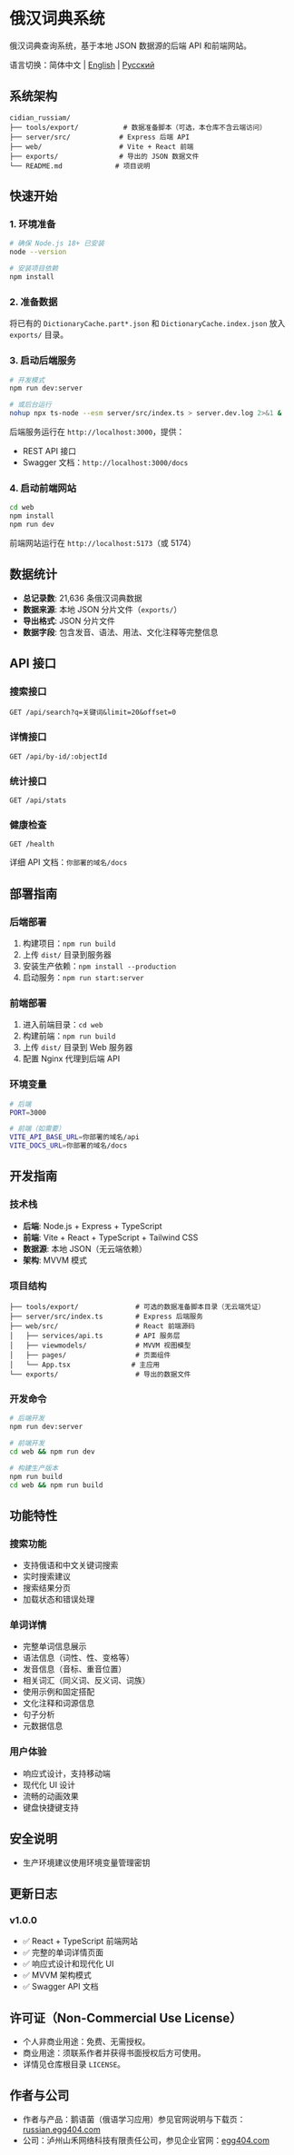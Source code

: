 # 俄汉词典系统

俄汉词典查询系统，基于本地 JSON 数据源的后端 API 和前端网站。

语言切换：简体中文 | [English](./README.en.md) | [Русский](./README.ru.md)

## 系统架构

```
cidian_russiam/
├── tools/export/           # 数据准备脚本（可选，本仓库不含云端访问）
├── server/src/            # Express 后端 API
├── web/                   # Vite + React 前端
├── exports/               # 导出的 JSON 数据文件
└── README.md             # 项目说明
```

## 快速开始

### 1. 环境准备
```bash
# 确保 Node.js 18+ 已安装
node --version

# 安装项目依赖
npm install
```

### 2. 准备数据
将已有的 `DictionaryCache.part*.json` 和 `DictionaryCache.index.json` 放入 `exports/` 目录。


### 3. 启动后端服务
```bash
# 开发模式
npm run dev:server

# 或后台运行
nohup npx ts-node --esm server/src/index.ts > server.dev.log 2>&1 &
```

后端服务运行在 `http://localhost:3000`，提供：
- REST API 接口
- Swagger 文档：`http://localhost:3000/docs`

### 4. 启动前端网站
```bash
cd web
npm install
npm run dev
```

前端网站运行在 `http://localhost:5173`（或 5174）

## 数据统计

- **总记录数**: 21,636 条俄汉词典数据
- **数据来源**: 本地 JSON 分片文件（`exports/`）
- **导出格式**: JSON 分片文件
- **数据字段**: 包含发音、语法、用法、文化注释等完整信息

## API 接口

### 搜索接口
```http
GET /api/search?q=关键词&limit=20&offset=0
```

### 详情接口
```http
GET /api/by-id/:objectId
```

### 统计接口
```http
GET /api/stats
```

### 健康检查
```http
GET /health
```

详细 API 文档：`你部署的域名/docs`

## 部署指南

### 后端部署
1. 构建项目：`npm run build`
2. 上传 `dist/` 目录到服务器
3. 安装生产依赖：`npm install --production`
4. 启动服务：`npm run start:server`

### 前端部署
1. 进入前端目录：`cd web`
2. 构建前端：`npm run build`
3. 上传 `dist/` 目录到 Web 服务器
4. 配置 Nginx 代理到后端 API

### 环境变量
```bash
# 后端
PORT=3000

# 前端（如需要）
VITE_API_BASE_URL=你部署的域名/api
VITE_DOCS_URL=你部署的域名/docs
```

## 开发指南

### 技术栈
- **后端**: Node.js + Express + TypeScript
- **前端**: Vite + React + TypeScript + Tailwind CSS
- **数据源**: 本地 JSON（无云端依赖）
- **架构**: MVVM 模式

### 项目结构
```
├── tools/export/              # 可选的数据准备脚本目录（无云端凭证）
├── server/src/index.ts        # Express 后端服务
├── web/src/                   # React 前端源码
│   ├── services/api.ts        # API 服务层
│   ├── viewmodels/            # MVVM 视图模型
│   ├── pages/                 # 页面组件
│   └── App.tsx               # 主应用
└── exports/                   # 导出的数据文件
```

### 开发命令
```bash
# 后端开发
npm run dev:server

# 前端开发
cd web && npm run dev

# 构建生产版本
npm run build
cd web && npm run build
```

## 功能特性

### 搜索功能
- 支持俄语和中文关键词搜索
- 实时搜索建议
- 搜索结果分页
- 加载状态和错误处理

### 单词详情
- 完整单词信息展示
- 语法信息（词性、性、变格等）
- 发音信息（音标、重音位置）
- 相关词汇（同义词、反义词、词族）
- 使用示例和固定搭配
- 文化注释和词源信息
- 句子分析
- 元数据信息

### 用户体验
- 响应式设计，支持移动端
- 现代化 UI 设计
- 流畅的动画效果
- 键盘快捷键支持

## 安全说明
- 生产环境建议使用环境变量管理密钥

## 更新日志

### v1.0.0
- ✅ React + TypeScript 前端网站
- ✅ 完整的单词详情页面
- ✅ 响应式设计和现代化 UI
- ✅ MVVM 架构模式
- ✅ Swagger API 文档

## 许可证（Non-Commercial Use License）
- 个人非商业用途：免费、无需授权。
- 商业用途：须联系作者并获得书面授权后方可使用。
- 详情见仓库根目录 `LICENSE`。

## 作者与公司

- 作者与产品：鹅语菌（俄语学习应用）参见官网说明与下载页：[russian.egg404.com](https://russian.egg404.com/)
- 公司：泸州山禾网络科技有限责任公司，参见企业官网：[egg404.com](https://egg404.com/)

